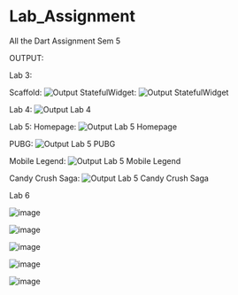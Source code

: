 # Lab_Assignment
All the Dart Assignment Sem 5

OUTPUT:

Lab 3:

Scaffold:
![Output](https://user-images.githubusercontent.com/63784108/204017484-5dd0910e-e62d-47df-b688-9ab7780fc957.png)
StatefulWidget:
![Output StatefulWidget](https://user-images.githubusercontent.com/63784108/204019826-38b8e906-4211-4fd1-b2e8-a80e9f4b64e8.png)

Lab 4:
![Output Lab 4](https://user-images.githubusercontent.com/63784108/204020269-ed0b2d0c-164d-4311-a0f7-aaf3bdc8c18a.png)

Lab 5:
Homepage:
![Output Lab 5 Homepage](https://user-images.githubusercontent.com/63784108/204020840-c2fe463f-8f94-42f4-9b58-15d56bda5747.png)

PUBG:
![Output Lab 5 PUBG](https://user-images.githubusercontent.com/63784108/204021006-c5728356-8c14-407e-b988-e9327f557629.png)

Mobile Legend:
![Output Lab 5 Mobile Legend](https://user-images.githubusercontent.com/63784108/204021184-4389b0cd-ec96-4583-9499-fbb6790a057d.png)

Candy Crush Saga:
![Output Lab 5 Candy Crush Saga](https://user-images.githubusercontent.com/63784108/204021448-a1df4b8c-af38-4d5a-a682-0bf978832516.png)

Lab 6

![image](https://user-images.githubusercontent.com/63784108/206950454-e78fd2a4-75b9-4c19-b949-65571d1d3e3a.png)

![image](https://user-images.githubusercontent.com/63784108/206950478-b78e5089-f3e7-4969-84a1-b2df02344cb6.png)

![image](https://user-images.githubusercontent.com/63784108/206950196-3e11f9bc-1b48-49fc-a06e-759cdc2ea3aa.png)

![image](https://user-images.githubusercontent.com/63784108/206950213-e2e494c0-7e91-4343-a5c7-cc7fa3582f12.png)

![image](https://user-images.githubusercontent.com/63784108/206950238-21b65e75-b867-45f0-b7d8-e9c16a2960af.png)




